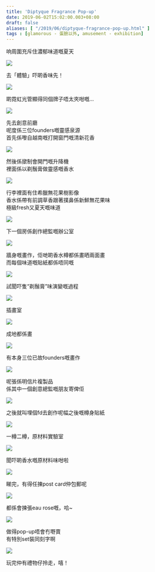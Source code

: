 ```yaml
---
title: 'Diptyque Fragrance Pop-up'
date: 2019-06-02T15:02:00.003+08:00
draft: false
aliases: [ "/2019/06/diptyque-fragrance-pop-up.html" ]
tags : [glamorous - 蛋臉以外, amusement - exhibition]
---
```


响周圍充斥住濃郁味道嘅夏天  

![](/images/diptyquepopup1.jpg)

去「體驗」吓啲香味先！  

![](/images/diptyquepopup2.jpg)

啲霓虹光管顯得同個牌子唔太夾咁嘅…  

![](/images/diptyquepopup3.jpg)

先去創意前廳  
呢度係三位founders嘅靈感泉源  
首先係嚟自越南嘅打開窗門嘅清新花香  

![](/images/diptyquepopup4.jpg)

然後係撳制會開門嘅升降機  
裡面係以剃鬚膏做靈感嘅香水  

![](/images/diptyquepopup5.jpg)

行李裡面有住希臘無花果樹影像  
香水係帶有前調草香跟著撲鼻係新鮮無花果味  
極級fresh又夏天嘅味道  

![](/images/diptyquepopup6.jpg)

下一個房係創作總監嘅辦公室  

![](/images/diptyquepopup7.jpg)

牆身嘅畫作，佢哋啲香水樽都係畫晒兩面畫  
而每個味道嘅貼紙都係唔同嘅  

![](/images/diptyquepopup8.jpg)

試聞吓隻“剃鬚膏”味演變嘅過程  

![](/images/diptyquepopup9.jpg)

插畫室  

![](/images/diptyquepopup10.jpg)

成地都係畫  

![](/images/diptyquepopup11.jpg)

有本身三位已故founders嘅畫作  

![](/images/diptyquepopup12.jpg)

呢張係明信片複製品  
係其中一個創意總監嘅朋友寄俾佢  

![](/images/diptyquepopup13.jpg)

之後就叫埋個fd去創作呢幅之後嘅樽身貼紙  

![](/images/diptyquepopup14.jpg)

一樽二樽，原材料實驗室  

![](/images/diptyquepopup15.jpg)

聞吓啲香水嘅原材料味咁啦  

![](/images/diptyquepopup16.jpg)

睇完，有得任揀post card仲包郵呢  

![](/images/diptyquepopup17.jpg)

都係會揀張eau rose嘅，哈~  

![](/images/diptyquepopup18.jpg)

做得pop-up唔會冇嘢賣  
有特別set裝同刻字啊  

![](/images/diptyquepopup19.jpg)

玩完仲有禮物仔拎走，嘻！

